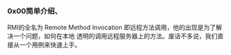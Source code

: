 ### 0x00简单介绍、

RMI的全名为 Remote Method Invocation 即远程方法调用，他的出现是为了解决一个问题，如何在本地 透明的调用远程服务器上的方法。废话不多说，我们直接从一个用例来快速上手。

